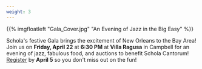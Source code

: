 ```yaml
---
weight: 3
---
```


{{% imgfloatleft "Gala_Cover.jpg" "An Evening of Jazz in the Big Easy" %}}

Schola's festive Gala brings the excitement of New Orleans to the Bay Area! Join us on **Friday, April 22**
at **6:30 PM** at **Villa Ragusa** in Campbell for an evening of jazz, fabulous food, and auctions to benefit
Schola Cantorum! [Register](https://scholacantorum.org/gala) by **April 5** so you don't miss out on the fun!
